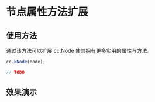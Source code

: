 # 节点属性方法扩展

## 使用方法
通过该方法可以扩展 cc.Node 使其拥有更多实用的属性与方法。
```javascript
cc.kNode(node);
```

```javascript
// TODO
```

## 效果演示
![]()
